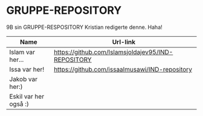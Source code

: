 # GRUPPE-REPOSITORY
9B sin GRUPPE-RESPOSITORY
Kristian redigerte denne. Haha!

|Name|Url-link|
|---|---|
|Islam var her...|https://github.com/Islamsjoldajev95/IND-REPOSITORY|
|Issa var her!|https://github.com/issaalmusawi/IND-repository|
|Jakob var her:) 
|Eskil var her også :)
